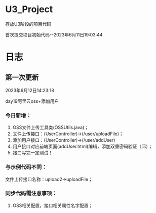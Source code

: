 # U3_Project
存放U3阶段的项目代码

首次提交项目初始代码--2023年6月11日19:03:44



# 日志

## 第一次更新

2023年6月12日14:23:18

day19阿里云oss+添加用户

### 今日新增：

1. OSS文件上传工具类(OSSUtils.java)；
2. 文件上传接口：(UserController)→(/user/uploadFile)；
3. 添加用户接口：(UserController)→(/user/addUser) 
4. 用户接口对应前端页面(addUser.html)编辑，添加双重密码验证（邱）；
5. 接口写完一定测试！

### 与示例代码不同：

文件上传接口名称：upload2→uploadFile；

### 同步代码需注意事项：

1. OSS相关配置，接口相关属性名字配置；